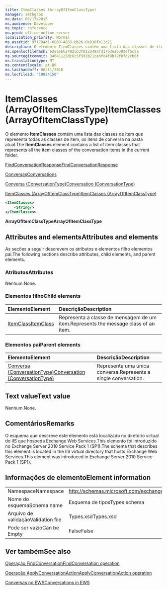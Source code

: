 ```yaml
---
title: ItemClasses (ArrayOfItemClassType)
manager: sethgros
ms.date: 09/17/2015
ms.audience: Developer
ms.topic: reference
ms.prod: office-online-server
localization_priority: Normal
ms.assetid: 971784d1-6860-4833-bb26-0e930fa11c21
description: O elemento ItemClasses contém uma lista das classes de item que representa todas as classes de item, os itens de conversa na pasta atual.
ms.openlocfilehash: 62ea5b624025b3f012249afd1763e2b393ef5caa
ms.sourcegitcommit: 34041125dc8c5f993b21cebfc4f8b72f0fd2cb6f
ms.translationtype: MT
ms.contentlocale: pt-BR
ms.lasthandoff: 06/11/2018
ms.locfileid: "19824150"
---
```

# <a name="itemclasses-arrayofitemclasstype"></a><span data-ttu-id="d3239-103">ItemClasses (ArrayOfItemClassType)</span><span class="sxs-lookup"><span data-stu-id="d3239-103">ItemClasses (ArrayOfItemClassType)</span></span>

<span data-ttu-id="d3239-104">O elemento **ItemClasses** contém uma lista das classes de item que representa todas as classes de item, os itens de conversa na pasta atual.</span><span class="sxs-lookup"><span data-stu-id="d3239-104">The **ItemClasses** element contains a list of item classes that represents all the item classes of the conversation items in the current folder.</span></span> 
  
[<span data-ttu-id="d3239-105">FindConversationResponse</span><span class="sxs-lookup"><span data-stu-id="d3239-105">FindConversationResponse</span></span>](findconversationresponse.md)
  
[<span data-ttu-id="d3239-106">Conversas</span><span class="sxs-lookup"><span data-stu-id="d3239-106">Conversations</span></span>](conversations-ex15websvcsotherref.md)
  
[<span data-ttu-id="d3239-107">Conversa (ConversationType)</span><span class="sxs-lookup"><span data-stu-id="d3239-107">Conversation (ConversationType)</span></span>](conversation-conversationtype.md)
  
[<span data-ttu-id="d3239-108">ItemClasses (ArrayOfItemClassType)</span><span class="sxs-lookup"><span data-stu-id="d3239-108">ItemClasses (ArrayOfItemClassType)</span></span>](itemclasses-arrayofitemclasstype.md)
  
```XML
<ItemClasses>
    <String/>
</ItemClasses>
```

 <span data-ttu-id="d3239-109">**ArrayOfItemClassType**</span><span class="sxs-lookup"><span data-stu-id="d3239-109">**ArrayOfItemClassType**</span></span>
## <a name="attributes-and-elements"></a><span data-ttu-id="d3239-110">Attributes and elements</span><span class="sxs-lookup"><span data-stu-id="d3239-110">Attributes and elements</span></span>

<span data-ttu-id="d3239-111">As seções a seguir descrevem os atributos e elementos filho elementos pai.</span><span class="sxs-lookup"><span data-stu-id="d3239-111">The following sections describe attributes, child elements, and parent elements.</span></span>
  
### <a name="attributes"></a><span data-ttu-id="d3239-112">Atributos</span><span class="sxs-lookup"><span data-stu-id="d3239-112">Attributes</span></span>

<span data-ttu-id="d3239-113">Nenhum.</span><span class="sxs-lookup"><span data-stu-id="d3239-113">None.</span></span>
  
### <a name="child-elements"></a><span data-ttu-id="d3239-114">Elementos filho</span><span class="sxs-lookup"><span data-stu-id="d3239-114">Child elements</span></span>

|<span data-ttu-id="d3239-115">**Elemento**</span><span class="sxs-lookup"><span data-stu-id="d3239-115">**Element**</span></span>|<span data-ttu-id="d3239-116">**Descrição**</span><span class="sxs-lookup"><span data-stu-id="d3239-116">**Description**</span></span>|
|:-----|:-----|
|[<span data-ttu-id="d3239-117">ItemClass</span><span class="sxs-lookup"><span data-stu-id="d3239-117">ItemClass</span></span>](itemclass.md) <br/> |<span data-ttu-id="d3239-118">Representa a classe de mensagem de um item.</span><span class="sxs-lookup"><span data-stu-id="d3239-118">Represents the message class of an item.</span></span>  <br/> |
   
### <a name="parent-elements"></a><span data-ttu-id="d3239-119">Elementos pai</span><span class="sxs-lookup"><span data-stu-id="d3239-119">Parent elements</span></span>

|<span data-ttu-id="d3239-120">**Elemento**</span><span class="sxs-lookup"><span data-stu-id="d3239-120">**Element**</span></span>|<span data-ttu-id="d3239-121">**Descrição**</span><span class="sxs-lookup"><span data-stu-id="d3239-121">**Description**</span></span>|
|:-----|:-----|
|[<span data-ttu-id="d3239-122">Conversa (ConversationType)</span><span class="sxs-lookup"><span data-stu-id="d3239-122">Conversation (ConversationType)</span></span>](conversation-conversationtype.md) <br/> |<span data-ttu-id="d3239-123">Representa uma única conversa.</span><span class="sxs-lookup"><span data-stu-id="d3239-123">Represents a single conversation.</span></span>  <br/> |
   
## <a name="text-value"></a><span data-ttu-id="d3239-124">Text value</span><span class="sxs-lookup"><span data-stu-id="d3239-124">Text value</span></span>

<span data-ttu-id="d3239-125">Nenhum.</span><span class="sxs-lookup"><span data-stu-id="d3239-125">None.</span></span>
  
## <a name="remarks"></a><span data-ttu-id="d3239-126">Comentários</span><span class="sxs-lookup"><span data-stu-id="d3239-126">Remarks</span></span>

<span data-ttu-id="d3239-127">O esquema que descreve este elemento está localizado no diretório virtual do IIS que hospeda Exchange Web Services.This elemento foi introduzido no Exchange Server 2010 Service Pack 1 (SP1).</span><span class="sxs-lookup"><span data-stu-id="d3239-127">The schema that describes this element is located in the IIS virtual directory that hosts Exchange Web Services.This element was introduced in Exchange Server 2010 Service Pack 1 (SP1).</span></span>
  
## <a name="element-information"></a><span data-ttu-id="d3239-128">Informações de elemento</span><span class="sxs-lookup"><span data-stu-id="d3239-128">Element information</span></span>

|||
|:-----|:-----|
|<span data-ttu-id="d3239-129">Namespace</span><span class="sxs-lookup"><span data-stu-id="d3239-129">Namespace</span></span>  <br/> |http://schemas.microsoft.com/exchange/services/2006/types  <br/> |
|<span data-ttu-id="d3239-130">Nome do esquema</span><span class="sxs-lookup"><span data-stu-id="d3239-130">Schema name</span></span>  <br/> |<span data-ttu-id="d3239-131">Esquema de tipos</span><span class="sxs-lookup"><span data-stu-id="d3239-131">Types schema</span></span>  <br/> |
|<span data-ttu-id="d3239-132">Arquivo de validação</span><span class="sxs-lookup"><span data-stu-id="d3239-132">Validation file</span></span>  <br/> |<span data-ttu-id="d3239-133">Types.xsd</span><span class="sxs-lookup"><span data-stu-id="d3239-133">Types.xsd</span></span>  <br/> |
|<span data-ttu-id="d3239-134">Pode ser vazio</span><span class="sxs-lookup"><span data-stu-id="d3239-134">Can be Empty</span></span>  <br/> |<span data-ttu-id="d3239-135">False</span><span class="sxs-lookup"><span data-stu-id="d3239-135">False</span></span>  <br/> |
   
## <a name="see-also"></a><span data-ttu-id="d3239-136">Ver também</span><span class="sxs-lookup"><span data-stu-id="d3239-136">See also</span></span>



[<span data-ttu-id="d3239-137">Operação FindConversation</span><span class="sxs-lookup"><span data-stu-id="d3239-137">FindConversation operation</span></span>](findconversation-operation.md)
  
[<span data-ttu-id="d3239-138">Operação ApplyConversationAction</span><span class="sxs-lookup"><span data-stu-id="d3239-138">ApplyConversationAction operation</span></span>](applyconversationaction-operation.md)


[<span data-ttu-id="d3239-139">Conversas no EWS</span><span class="sxs-lookup"><span data-stu-id="d3239-139">Conversations in EWS</span></span>](http://msdn.microsoft.com/library/91e64629-db6c-4c94-9dcb-d386232e8467%28Office.15%29.aspx)


